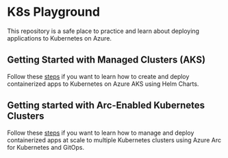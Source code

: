 # K8s Playground

This repository is a safe place to practice and learn about deploying applications to Kubernetes on Azure.

## Getting Started with Managed Clusters (AKS)

 Follow these [steps](deployment/aks/README.md) if you want to learn how to create and deploy containerized apps to Kubernetes on Azure AKS using Helm Charts.

## Getting started with Arc-Enabled Kubernetes Clusters

Follow these [steps](deployment/azure-arc/README.md) if you want to learn how to manage and deploy containerized apps at scale to multiple Kubernetes clusters using Azure Arc for Kubernetes and GitOps.

